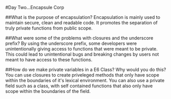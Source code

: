 #Day Two...Encapsule Corp

##What is the purpose of encapsulation?
Encapsulation is mainly used to maintain secure, clean and readable code. It promotes the separation of truly private functions from public scope. 

##What were some of the problems with closures and the underscore prefix?
By using the underscore prefix, some developers were unintentionally giving access to functions that were meant to be private. This could lead to unintentional bugs and breaking changes by users not meant to have access to these functions.  

##How do we make private variables in a E6 Class? Why would you do this?
You can use closures to create priveleged methods that only have scope within the boundaries of it's lexical environment. You can also use a private field such as a class, with self contained functions that also only have scope within the boundaries of the field.  
